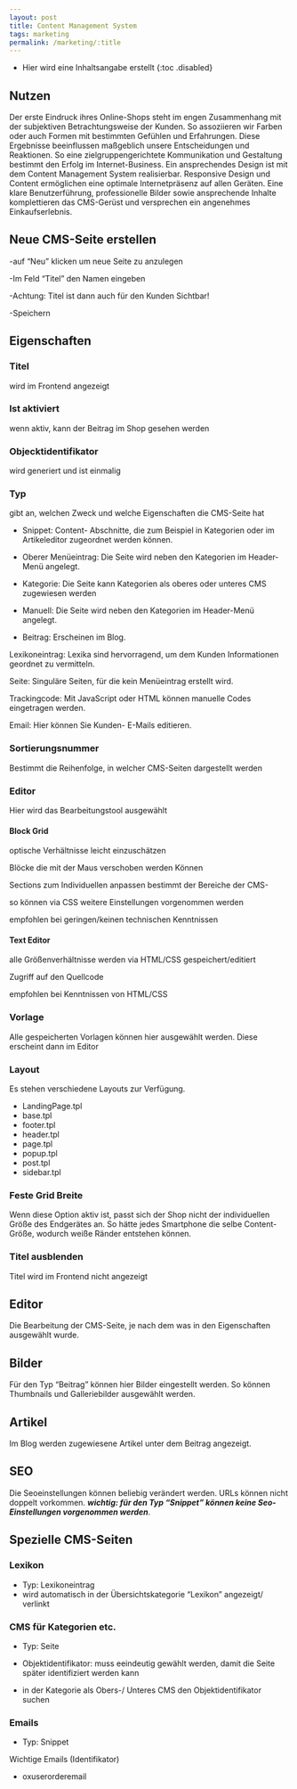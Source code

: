 ```yaml
---
layout: post
title: Content Management System
tags: marketing
permalink: /marketing/:title
---
```


+ Hier wird eine Inhaltsangabe erstellt
{:toc .disabled}


## Nutzen

Der erste Eindruck ihres Online-Shops steht im engen Zusammenhang mit der subjektiven Betrachtungsweise der Kunden. So assoziieren wir Farben oder auch Formen mit bestimmten Gefühlen und Erfahrungen. Diese Ergebnisse beeinflussen maßgeblich unsere Entscheidungen und Reaktionen. So eine zielgruppengerichtete Kommunikation und Gestaltung bestimmt den Erfolg im Internet-Business. Ein ansprechendes Design ist mit dem Content Management System realisierbar. Responsive Design und Content ermöglichen eine optimale Internetpräsenz auf allen Geräten. Eine klare Benutzerführung, professionelle Bilder sowie ansprechende Inhalte komplettieren das CMS-Gerüst und versprechen ein angenehmes Einkaufserlebnis.

## Neue CMS-Seite erstellen

-auf “Neu” klicken um neue Seite zu anzulegen

-Im Feld “Titel” den Namen eingeben

-Achtung: Titel ist dann auch für den Kunden Sichtbar!

-Speichern



## Eigenschaften

### Titel

wird im Frontend angezeigt

### Ist aktiviert

wenn aktiv, kann der Beitrag im Shop gesehen werden

### Objecktidentifikator

wird generiert und ist einmalig

### Typ

gibt an, welchen Zweck und welche Eigenschaften die CMS-Seite hat

- Snippet: Content- Abschnitte, die zum Beispiel in Kategorien oder im Artikeleditor zugeordnet werden können.

- Oberer Menüeintrag: Die Seite wird neben den Kategorien im Header-Menü angelegt.

- Kategorie: Die Seite kann Kategorien als oberes oder unteres CMS zugewiesen werden

- Manuell: Die Seite wird neben den Kategorien im Header-Menü angelegt.

- Beitrag: Erscheinen im Blog.

Lexikoneintrag: Lexika sind hervorragend, um dem Kunden Informationen geordnet zu vermitteln.

Seite: Singuläre Seiten, für die kein Menüeintrag erstellt wird.

Trackingcode: Mit JavaScript oder HTML können manuelle Codes eingetragen werden.

Email: Hier können Sie Kunden- E-Mails editieren.


### Sortierungsnummer

Bestimmt die Reihenfolge, in welcher CMS-Seiten dargestellt werden

### Editor

Hier wird das Bearbeitungstool ausgewählt

#### Block Grid

optische Verhältnisse leicht einzuschätzen

Blöcke die mit der Maus verschoben werden Können

Sections zum Individuellen anpassen bestimmt der Bereiche der CMS-

so können via CSS weitere Einstellungen vorgenommen werden

empfohlen bei geringen/keinen technischen Kenntnissen


#### Text Editor

alle Größenverhältnisse werden via HTML/CSS gespeichert/editiert

Zugriff auf den Quellcode

empfohlen bei Kenntnissen von HTML/CSS

### Vorlage

Alle gespeicherten Vorlagen können hier ausgewählt werden. Diese erscheint dann im Editor

### Layout

Es stehen verschiedene Layouts zur Verfügung.

- LandingPage.tpl
- base.tpl
- footer.tpl
- header.tpl
- page.tpl
- popup.tpl
- post.tpl
- sidebar.tpl

### Feste Grid Breite

Wenn diese Option aktiv ist, passt sich der Shop nicht der individuellen Größe des Endgerätes an. So hätte jedes Smartphone die selbe Content-Größe, wodurch weiße Ränder entstehen können.


### Titel ausblenden

Titel wird im Frontend nicht angezeigt

## Editor

Die Bearbeitung der CMS-Seite, je nach dem was in den Eigenschaften ausgewählt wurde.

## Bilder

Für den Typ “Beitrag” können hier Bilder eingestellt werden. So können Thumbnails und Galleriebilder ausgewählt werden.

## Artikel

Im Blog werden zugewiesene Artikel unter dem Beitrag angezeigt.

## SEO

Die Seoeinstellungen können beliebig verändert werden. URLs können nicht doppelt vorkommen.
***wichtig: für den Typ “Snippet” können keine Seo-Einstellungen vorgenommen werden***.

## Spezielle CMS-Seiten

### Lexikon
- Typ: Lexikoneintrag
- wird automatisch in der Übersichtskategorie “Lexikon” angezeigt/ verlinkt

### CMS für Kategorien etc.

- Typ: Seite

- Objektidentifikator: muss eeindeutig gewählt werden, damit die Seite später identifiziert werden kann

- in der Kategorie als Obers-/ Unteres CMS  den Objektidentifikator suchen

### Emails

- Typ: Snippet

Wichtige Emails (Identifikator)

- oxuserorderemail
